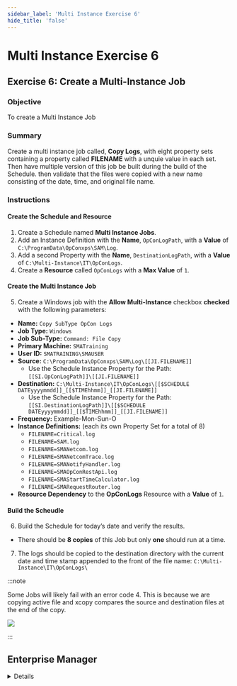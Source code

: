 ```yaml
---
sidebar_label: 'Multi Instance Exercise 6'
hide_title: 'false'
---
```


<head>
  <meta name="robots" content="noindex, nofollow" />
</head>

# Multi Instance Exercise 6

## Exercise 6: Create a Multi-Instance Job

### Objective

To create a Multi Instance Job

### Summary

Create a multi instance job called, **Copy Logs**, with eight property sets containing a property called **FILENAME** with a unquie value in each set. Then have multiple version of this job be built during the build of the Schedule. then validate that the files were copied with a new name consisting of the date, time, and original file name.

### Instructions

#### Create the Schedule and Resource

1. Create a Schedule named **Multi Instance Jobs**.
2. Add an Instance Definition with the **Name**, ```OpConLogPath```, with a **Value** of ```C:\ProgramData\OpConxps\SAM\Log```.
3. Add a second Property with the **Name**, ```DestinationLogPath```, with a **Value** of ```C:\Multi-Instance\IT\OpConLogs```.
4. Create a **Resource** called ```OpConLogs``` with a **Max Value** of ```1```.

#### Create the Multi Instance Job

5. Create a Windows job with the **Allow Multi-Instance** checkbox **checked** with the following parameters:
* **Name:** ```Copy SubType OpCon Logs```
* **Job Type:** ```Windows```
* **Job Sub-Type:** ```Command: File Copy```
* **Primary Machine:** ```SMATraining```
* **User ID:** ```SMATRAINING\SMAUSER```
* **Source:** ```C:\ProgramData\OpConxps\SAM\Log\[[JI.FILENAME]]```
  * Use the Schedule Instance Property for the Path: ```[[SI.OpConLogPath]]\[[JI.FILENAME]]```
* **Destination:** ```C:\Multi-Instance\IT\OpConLogs\[[$SCHEDULE DATEyyyymmdd]]_[[$TIMEhhmm]]_[[JI.FILENAME]]```
  * Use the Schedule Instance Property for the Path: ```[[SI.DestinationLogPath]]\[[$SCHEDULE DATEyyyymmdd]]_[[$TIMEhhmm]]_[[JI.FILENAME]]``` 
* **Frequency:** Example-Mon-Sun-O
* **Instance Definitions:** (each its own Property Set for a total of 8)
  * ```FILENAME=Critical.log```
  * ```FILENAME=SAM.log```
  * ```FILENAME=SMANetcom.log```
  * ```FILENAME=SMANetcomTrace.log```
  * ```FILENAME=SMANotifyHandler.log```
  * ```FILENAME=SMAOpConRestApi.log```
  * ```FILENAME=SMAStartTimeCalculator.log```
  * ```FILENAME=SMARequestRouter.log```
* **Resource Dependency** to the **OpConLogs** Resource with a **Value** of ```1```.

#### Build the Scheudle

6. Build the Schedule for today’s date and verify the results.
* There should be **8 copies** of this Job but only **one** should run at a time.
7. The logs should be copied to the destination directory with the current date and time stamp appended to the front of the file name: ```C:\Multi-Instance\IT\OpConLogs\```  

:::note

Some Jobs will likely fail with an error code 4. This is because we are copying active file and xcopy compares the source and destination files at the end of the copy.

![](../static/imgadvanced/MIEx6Solution.png)

:::


## Enterprise Manager

<details>

1.	Create a Schedule named MULTI-INSTANCE JOBS.
2.	Create an OpCon **Resource** called OpConLogs with a **Max Value** of ```1```.
3.	Create a Multi-Instance Job:
* **Name:** COPY LOGS
* **Job Type:** ```Windows```
* **Job Sub-Type:** ```Command: File Copy```
* **Primary Machine:** ```SMATraining```
* **User ID:** ```SMATRAINING\SMAUSER```
* **Source:**
```C:\ProgramData\OpConxps\SAM\Log\[[JI.FILENAME]]```
* Create a Machine Instance Property for the Path:  
```[[MI.OpConLogPath]]\[[JI.FILENAME]]```

* **Destination:**  
```C:\Multi-Instance\IT\OpConLogs\[[$SCHEDULE DATEyyyymmdd]][[$TIMEhhmmss]]_[[JI.FILENAME]]```
* Create a Machine Instance Property for the Path:
```[[MI.DestinationLogPath]]\[[$SCHEDULE DATEyyyymmdd]][[$TIMEhhmmss]]_[[JI.FILENAME]]``` 

* Verify the ```$SCHEDULE DATE``` and ```$TIME``` system properties exist.
* **Frequency:** Mon-Fri-N
* **Instance Definitions:** (create these the same as with Schedule Instance Properties). Create a new **Property Set** for each Instance.

```FILENAME=Critical.log```

```FILENAME=SAM.log```

```FILENAME=SMANetcom.log```

```FILENAME=SMANetcomTrace.log```

```FILENAME=SMANotifyHandler.log```

```FILENAME=SMAOpConRestApi.log```

```FILENAME=SMAStartTimeCalculator.log```

```FILENAME=SMARequestRouter.log```

* **Resource Dependency:** **Requires All** of the OpConLogs Resource
4.	Build the Schedule for today’s date and verify the results.
* There should be **8 copies** of this Job but only **one** should run at a time.
5.	The logs should be copied to the destination directory with the current date and time stamp appended to the front of the file name:

```C:\Multi-Instance\IT\OpConLogs\```  

:::info NOTE

Some Jobs will likely fail with an error code 4. This is because we are copying active file and xcopy compares the source and destination files at the end of the copy.

:::

</details>